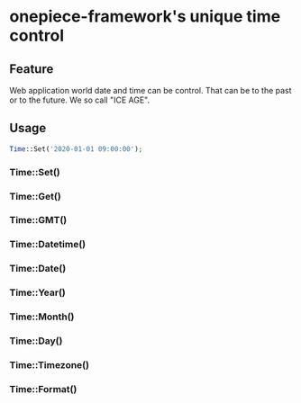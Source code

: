 onepiece-framework's unique time control
===

## Feature

 Web application world date and time can be control.
 That can be to the past or to the future.
 We so call "ICE AGE".

## Usage

```php
Time::Set('2020-01-01 09:00:00');
```

### Time::Set()

### Time::Get()

### Time::GMT()

### Time::Datetime()

### Time::Date()

### Time::Year()

### Time::Month()

### Time::Day()

### Time::Timezone()

### Time::Format()
